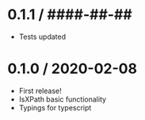 0.1.1 / ####-##-##
==================

* Tests updated

0.1.0 / 2020-02-08
==================

* First release!
* IsXPath basic functionality
* Typings for typescript
